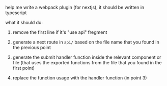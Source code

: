help me write a webpack plugin (for nextjs), it should be written in typescript

what it should do:

1. remove the first line if it's "use api" fregment

2. generate a next route in `api/` based on the file name that you found in the previous point

3. generate the submit handler function inside the relevant component or file (that uses the exported functions from the file that you found in the first point)

4. replace the function usage with the handler function (in point 3)